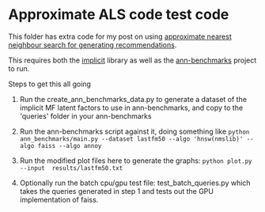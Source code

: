 Approximate ALS code test code
=======

This folder has extra code for my post on using [approximate nearest neighbour search for
generating recommendations](http://www.benfrederickson.com/approximate-nearest-neighbours-for-recommender-systems/).

This requires both the [implicit](https://github.com/benfred/implicit/) library as well as the
[ann-benchmarks](https://github.com/erikbern/ann-benchmarks) project to run.

Steps to get this all going

1) Run the create_ann_benchmarks_data.py to generate a dataset of the implicit MF latent factors
to use in ann-benchmarks, and copy to the 'queries' folder in your ann-benchmarks

2) Run the ann-benchmarks script against it, doing something like
```python ann_benchmarks/main.py --dataset lastfm50 --algo 'hnsw(nmslib)' --algo faiss --algo annoy```

3) Run the modified plot files here to generate the graphs: 
```python plot.py --input  results/lastfm50.txt```

4) Optionally run the batch cpu/gpu test file: test_batch_queries.py which takes the queries 
generated in step 1 and tests out the GPU implementation of faiss.
